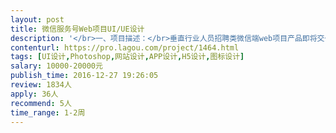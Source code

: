 ```yaml
---                
layout: post       
title: 微信服务号Web项目UI/UE设计           
description: '</br>一、项目描述：</br>垂直行业人员招聘类微信端web项目产品即将交付，但对UI不满意，需要专业UI和UE调整出具相关设计图，后续重新安排开发。</br></br></br>项目需求：</br>风格扁平化，大小页面130-150个，目前的产品流程样式可供参考。</br></br>人员要求：</br>沟通前必须提供产品设计案例</br>'     
contenturl: https://pro.lagou.com/project/1464.html      
tags: [UI设计,Photoshop,网站设计,APP设计,H5设计,图标设计]            
salary: 10000-20000元          
publish_time: 2016-12-27 19:26:05         
review: 1834人                   
apply: 36人                   
recommend: 5人                   
time_range: 1-2周              
---                 
```

